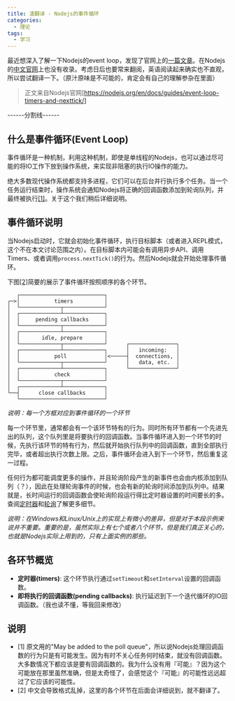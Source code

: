 ```yaml
---
title: 渣翻译 - Nodejs的事件循环
categories:
  - 理论
tags:
  - 学习
---
```


最近想深入了解一下Nodejs的event loop，发现了官网上的[一篇文章](https://nodejs.org/en/docs/guides/event-loop-timers-and-nexttick/)。在Nodejs的[中文官网](http://nodejs.cn)上也没有收录。考虑日后也要常来翻阅，英语阅读起来确实也不直观，所以尝试翻译一下。（原汁原味是不可能的，肯定会有自己的理解参杂在里面）

> 正文来自Nodejs官网[https://nodejs.org/en/docs/guides/event-loop-timers-and-nexttick/]

------分割线------

## 什么是事件循环(Event Loop)

事件循环是一种机制，利用这种机制，即使是单线程的Nodejs，也可以通过尽可能的将IO工作下放到操作系统，来实现非阻塞的执行IO操作的能力。

绝大多数现代操作系统都支持多进程，它们可以在后台并行执行多个任务。当一个任务运行结束时，操作系统会通知Nodejs将正确的回调函数添加到轮询队列，并最终被执行[[1]](#note-1)。关于这个我们稍后详细说明。

## 事件循环说明

当Nodejs启动时，它就会初始化事件循环，执行目标脚本（或者进入REPL模式，这个不在本文讨论范围之内）。在目标脚本内可能会有调用异步API、调用Timers、或者调用`process.nextTick()`的行为。然后Nodejs就会开始处理事件循环。

下图[[2]](#note-2)简要的展示了事件循环按照顺序的各个环节。

```
   ┌───────────────────────────┐
┌─>│           timers          │
│  └─────────────┬─────────────┘
│  ┌─────────────┴─────────────┐
│  │     pending callbacks     │
│  └─────────────┬─────────────┘
│  ┌─────────────┴─────────────┐
│  │       idle, prepare       │
│  └─────────────┬─────────────┘      ┌───────────────┐
│  ┌─────────────┴─────────────┐      │   incoming:   │
│  │           poll            │<─────┤  connections, │
│  └─────────────┬─────────────┘      │   data, etc.  │
│  ┌─────────────┴─────────────┐      └───────────────┘
│  │           check           │
│  └─────────────┬─────────────┘
│  ┌─────────────┴─────────────┐
└──┤      close callbacks      │
   └───────────────────────────┘
```

_说明：每一个方框对应到事件循环的一个环节_

每一个环节里，通常都会有一个该环节特有的行为。同时所有环节都有一个先进先出的队列，这个队列里是将要执行的回调函数。当事件循环进入到一个环节的时候，先执行该环节的特有行为，然后就开始执行队列中的回调函数，直到全部执行完毕，或者超出执行次数上限。之后，事件循环会进入到下一个环节，然后重复这一过程。

任何行为都可能调度更多的操作，并且轮询阶段产生的新事件也会由内核添加到队列（？），因此在处理轮询事件的时候，也会有新的轮询时间添加到队列中。结果就是，长时间运行的回调函数会使轮询阶段运行得比定时器设置的时间要长的多。查阅[定时器](#定时器)和[轮询](#轮询)了解更多细节。

_说明：在Windows和Linux/Unix上的实现上有微小的差异，但是对于本段示例来说并不重要。重要的是，虽然实际上有七个或者八个环节，但是我们真正关心的，也就是Nodejs实际上用到的，只有上面实例的那些。_

## 各环节概览

* **定时器(timers)**: 这个环节执行通过`setTimeout`和`setInterval`设置的回调函数。
* **即将执行的回调函数(pending callbacks)**: 执行延迟到下一个迭代循环的IO回调函数。（我也读不懂，等我回来修改）

## 说明

* <span id='note-1'>[1]</span> 原文用的"May be added to the poll queue"，所以说Nodejs处理回调函数的行为只是有可能发生。因为有时不关心任务何时结束，就没有回调函数。大多数情况下都应该是要有回调函数的。我为什么没有用『可能』？因为这个可能放在那里虽然准确，但是太奇怪了，会感觉这个『可能』的可能性远远超过了它应该的可能性。
* <span id='note-2'>[2]<span> 中文会导致格式乱掉，这里的各个环节在后面会详细说到，就不翻译了。

